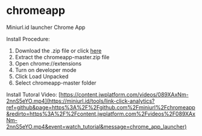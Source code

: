 # chromeapp
Miniurl.id launcher Chrome App

Install Procedure:
1. Download the .zip file or click [here](https://miniurl.id/tools/link-click-analytics?ref=github&page=https%3A%2F%2Fgithub.com%2Fminiurl%2Fchromeapp&redirto=https%3A%2F%2Fgithub.com%2Fminiurl%2Fchromeapp%2Farchive%2Fmaster.zip&event=download&message=chrome_app_launcher)
2. Extract the chromeapp-master.zip file
3. Open chrome://extensions
4. Turn on developer mode
5. Click Load Unpacked
6. Select chromeapp-master folder

Install Tutoral Video: [https://content.jwplatform.com/videos/089XAxNm-2nnS5eYO.mp4](https://miniurl.id/tools/link-click-analytics?ref=github&page=https%3A%2F%2Fgithub.com%2Fminiurl%2Fchromeapp&redirto=https%3A%2F%2Fcontent.jwplatform.com%2Fvideos%2F089XAxNm-2nnS5eYO.mp4&event=watch_tutorial&message=chrome_app_launcher)
